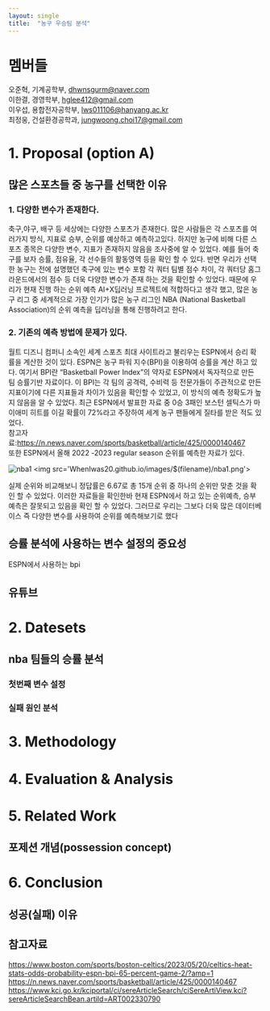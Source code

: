 ```yaml
---
layout: single
title:  "농구 우승팀 분석"
---
```


# 멤버들 
오준혁, 기계공학부, dhwnsgurm@naver.com \
이한결, 경영학부,  hglee412@gmail.com \
이우섭, 용합전자공학부, lws011106@hanyang.ac.kr \
최정웅, 건설환경공학과, jungwoong.choi17@gmail.com 

# 1. Proposal (option A)
## 많은 스포츠들 중 농구를 선택한 이유 

### 1. 다양한 변수가 존재한다. 
축구,야구, 배구 등 세상에는 다양한 스포츠가 존재한다. 많은 사람들은 각 스포츠를 여러가지 방식, 지표로 승부, 순위를 예상하고 예측하고있다. 하지만 농구에 비해 다른 스포츠 종목은 다양한 변수, 지표가 존재하지 않음을 조사중에 알 수 있었다. 예를 들어 축구를 보자 승률, 점유율, 각 선수들의 활동영역 등을 확인 할 수 있다. 반면 우리가 선택한 농구는 전에 설명했던 축구에 있는 변수 포함 각 쿼터 팀별 점수 차이, 각 쿼터당 홈그라운드에서의  점수 등 더욱 다양한 변수가 존재 하는 것을 확인할 수 있었다. 때문에 우리가 현재 진행 하는 순위 예측 AI+X딥러닝 프로젝트에 적합하다고 생각 했고, 많은 농구 리그 중 세계적으로 가장 인기가 많은 농구 리그인 NBA (National Basketball Association)의 순위 예측을 딥러닝을 통해 진행하려고 한다.
### 2. 기존의 예측 방법에 문제가 있다. 
월트 디즈니 컴퍼니 소속인 세계 스포츠 최대 사이트라고 불리우는 ESPN에서 승리 확률을 계산한 것이 있다. ESPN은 농구 파워 지수(BPI)을 이용하여 승률을 계산 하고 있다.
여기서 BPI란 “Basketball Power Index”의 약자로 ESPN에서 독자적으로 만든 팀 승률기반 자료이다. 이 BPI는 각 팀의 공격력, 수비력 등 전문가들이 주관적으로 만든 지표이기에 다른 지표들과 차이가 있음을 확인할 수 있었고, 이 방식의 예측 정확도가 높지 않음을 알 수 있었다. 최근 ESPN에서 발표한 자료 중 0승 3패인 보스턴 셀틱스가 마이애미 히트를 이길 확률이 72%라고 주장하여 세계 농구 팬들에게 질타를 받은 적도 있었다. \
참고자료:https://n.news.naver.com/sports/basketball/article/425/0000140467 \
또한 ESPN에서 올해 2022 -2023 regular season 순위를 예측한 자료가 있다.

![nba1](WhenIwas20.github.io/images/$(filename)/nba1.png)  
 <img src='WhenIwas20.github.io/images/$(filename)/nba1.png'>    


실제 순위와 비교해보니 정답률은 6.67로 총 15개 순위 중 하나의 순위만 맞춘 것을 확인 할 수 있었다. 이러한 자료들을 확인한바 현재 ESPN에서 하고 있는 순위예측, 승부예측은 잘못되고 있음을 확인 할 수 있었다. 그러므로 우리는 그보다 더욱 많은 데이터베이스 즉 다양한 변수를 사용하여 순위를 예측해보기로 했다


## 승률 분석에 사용하는 변수 설정의 중요성 

ESPN에서 사용하는 bpi

## 유튜브 

# 2. Datesets
## nba 팀들의 승률 분석 
### 첫번째 변수 설정 
### 실패 원인 분석 

# 3. Methodology

# 4. Evaluation & Analysis

# 5. Related Work 
## 포제션 개념(possession concept)

# 6. Conclusion
## 성공(실패) 이유


## 참고자료
https://www.boston.com/sports/boston-celtics/2023/05/20/celtics-heat-stats-odds-probability-espn-bpi-65-percent-game-2/?amp=1
https://n.news.naver.com/sports/basketball/article/425/0000140467
https://www.kci.go.kr/kciportal/ci/sereArticleSearch/ciSereArtiView.kci?sereArticleSearchBean.artiId=ART002330790

